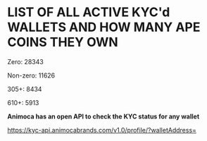 # LIST OF ALL ACTIVE KYC'd WALLETS AND HOW MANY APE COINS THEY OWN

Zero: 28343

Non-zero: 11626

305+: 8434

610+: 5913

**Animoca has an open API to check the KYC status for any wallet**

https://kyc-api.animocabrands.com/v1.0/profile/?walletAddress=
